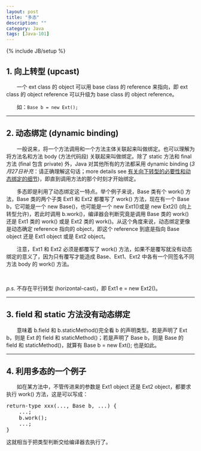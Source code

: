 ```yaml
---
layout: post
title: "多态"
description: ""
category: Java
tags: [Java-101]
---
```

{% include JB/setup %}

## 1. 向上转型 (upcast)
　　一个 ext class 的 object 可以用 base class 的 reference 来指向，即 ext class 的 object reference 可以升级为 base class 的 object reference。  

　　如：`Base b = new Ext();`

---

## 2. 动态绑定 (dynamic binding)

　　一般说来，将一个方法调用和一个方法主体关联起来叫做绑定。也可以理解为将方法名和方法 body (方法代码段) 关联起来叫做绑定。除了 static 方法和 final 方法 (final 包含 private) 外，Java 对其他所有的方法都采用 dynamic binding (_3月27日补充_：请正确理解这句话；more details see [有关向下转型的必要性和动态绑定的细节](/java/2009/03/27/more-on-downcast-and-dynamic-binding/))，即直到调用方法的那个时刻才开始绑定。  

　　多态即是利用了动态绑定这一特点。举个例子来说，Base 类有个 work() 方法，Base 类的两个子类 Ext1 和 Ext2 都覆写了 work() 方法，现在有一个 Base b，它可能是一个 new Base()，也可能是一个 new Ext1()或是 new Ext2() (向上转型允许)，若此时调用 b.work()，编译器会判断究竟是调用 Base 类的 work() 还是 Ext1 类的 work() 或是 Ext2 类的 work()。从这个角度来说，动态绑定更像是动态确定 reference 指向的 object，即这个 reference 到底是指向 Base object 还是 Ext1 object 或是 Ext2 object。  

　　注意，Ext1 和 Ext2 必须是都覆写了 work() 方法，如果不是覆写就没有动态绑定的意义了，因为只有覆写才能造成 Base、Ext1、Ext2 中各有一个同签名不同方法 body 的 work() 方法。  

<br/>

_p.s._ 不存在平行转型 (horizontal-cast)，即 Ext1 e = new Ext2()。

---

## 3. field 和 static 方法没有动态绑定

　　意味着 b.field 和 b.staticMethod()完全看 b 的声明类型。若是声明了 Ext b，则是 Ext 的 field 和 staticMethod()；若是声明了 Base b，则是 Base 的 field 和 staticMethod()，就算有 Base b = new Ext(); 也是如此。

---

## 4. 利用多态的一个例子

　　如在某方法中，不管传进来的参数是 Ext1 object 还是 Ext2 object，都要求执行 work() 方法，这是可以写成：

<pre class="prettyprint linenums">
return-type xxx(..., Base b, ...) {  
	...;  
	b.work();  
	...;  
}  
</pre>

这就相当于把类型判断交给编译器去执行了。
